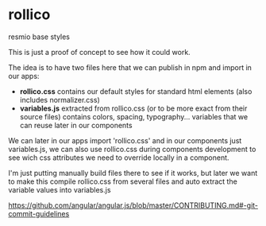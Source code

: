 # rollico
resmio base styles

This is just a proof of concept to see how it could work.

The idea is to have two files here that we can publish in npm and import in our
apps:
- **rollico.css** contains our default styles for standard html elements (also
  includes normalizer.css)
- **variables.js** extracted from rollico.css (or to be more exact from their
  source files) contains colors, spacing, typography... variables that we can
  reuse later in our components

We can later in our apps import 'rollico.css' and in our components just
variables.js, we can also use rollico.css during components development to see
wich css attributes we need to override locally in a component.

I'm just putting manually build files there to see if it works, but later we
want to make this compile rollico.css from several files and auto extract the
variable values into variables.js

https://github.com/angular/angular.js/blob/master/CONTRIBUTING.md#-git-commit-guidelines
